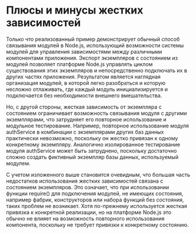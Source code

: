 # Плюсы и минусы жестких зависимостей
Только что реализованный пример демонстрирует обычный способ связывания модулей
в Node.js, использующий возможности системы модулей для управления зависимостями
между различными компонентами приложения. Экспорт экземпляров с состоянием
из модулей позволяет платформе Node.js управлять циклом существования
этих экземпляров и непосредственно подключать их в других частях приложения.
Результатом является наглядная организация модулей, в которой легко разобраться
и которую несложно отлаживать, где каждый модуль инициализируется и подключается
без необходимости внешнего вмешательства.

Но, с другой стороны, жесткая зависимость от экземпляра с состоянием ограничивает
возможность связывания модуля с другими экземплярами, что затрудняет
его повторное использование и модульное тестирование. Например, повторное использование
модуля authService в комбинации с экземплярами других баз данных
практически невозможно, поскольку он жестко привязан к одному конкретному экземпляру.
Аналогично изолированное тестирование модуля authService может быть
затруднено, поскольку достаточно сложно создать фиктивный экземпляр базы данных,
используемый модулем.

С учетом изложенного выше становится очевидным, что большая часть недостатков
использования жестких зависимостей связана с состоянием экземпляров. Это
означает, что при использовании функции require() для подключения модулей, не
имеющих состояния, например фабрик, конструкторов или набора функций без состояния,
таких проблем не возникает. Хотя по-прежнему используется жесткая привязка
к конкретной реализации, но на платформе Node.js это обычно не влияет на
возможность повторного использования компонента, поскольку не требует привязки
к конкретному состоянию.